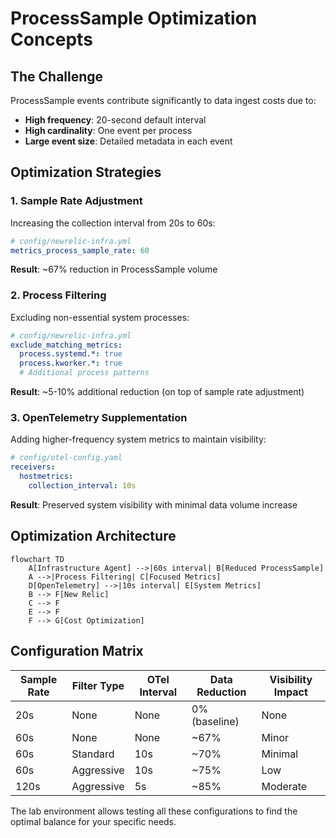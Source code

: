 # ProcessSample Optimization Concepts

## The Challenge

ProcessSample events contribute significantly to data ingest costs due to:

- **High frequency**: 20-second default interval
- **High cardinality**: One event per process
- **Large event size**: Detailed metadata in each event

## Optimization Strategies

### 1. Sample Rate Adjustment

Increasing the collection interval from 20s to 60s:

```yaml
# config/newrelic-infra.yml
metrics_process_sample_rate: 60
```

**Result**: ~67% reduction in ProcessSample volume

### 2. Process Filtering

Excluding non-essential system processes:

```yaml
# config/newrelic-infra.yml
exclude_matching_metrics:
  process.systemd.*: true
  process.kworker.*: true
  # Additional process patterns
```

**Result**: ~5-10% additional reduction (on top of sample rate adjustment)

### 3. OpenTelemetry Supplementation

Adding higher-frequency system metrics to maintain visibility:

```yaml
# config/otel-config.yaml
receivers:
  hostmetrics:
    collection_interval: 10s
```

**Result**: Preserved system visibility with minimal data volume increase

## Optimization Architecture

```mermaid
flowchart TD
    A[Infrastructure Agent] -->|60s interval| B[Reduced ProcessSample]
    A -->|Process Filtering| C[Focused Metrics]
    D[OpenTelemetry] -->|10s interval| E[System Metrics]
    B --> F[New Relic]
    C --> F
    E --> F
    F --> G[Cost Optimization]
```

## Configuration Matrix

| Sample Rate | Filter Type | OTel Interval | Data Reduction | Visibility Impact |
|-------------|-------------|---------------|----------------|-------------------|
| 20s | None | None | 0% (baseline) | None |
| 60s | None | None | ~67% | Minor |
| 60s | Standard | 10s | ~70% | Minimal |
| 60s | Aggressive | 10s | ~75% | Low |
| 120s | Aggressive | 5s | ~85% | Moderate |

The lab environment allows testing all these configurations to find the optimal balance for your specific needs.